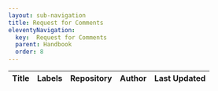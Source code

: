 ```yaml
---
layout: sub-navigation
title: Request for Comments
eleventyNavigation:
  key:  Request for Comments
  parent: Handbook
  order: 8
---
```


<table id="discussionsTable" class="govuk-table">
    <thead class="govuk-table__head">
        <tr class="govuk-table__row">
            <th class="govuk-table__header govuk-!-width-one-half">Title</th>
            <th class="govuk-table__header">Labels</th>
            <th class="govuk-table__header">Repository</th>
            <th class="govuk-table__header govuk-!-width-one-quarter">Author</th>
            <th class="govuk-table__header">Last Updated</th>
        </tr>
    </thead>
    <tbody class="govuk-table__body">
        <!-- Data will be injected here by JavaScript -->
    </tbody>
</table>

<script>
// URL to the raw JSON file in your GitHub repository
const jsonFileUrl = 'https://raw.githubusercontent.com/ministryofjustice/data-and-analytics-engineering/refs/heads/add-rfc-discussions/get_discussions/RFC_discussions.json';

// Function to fetch and display the JSON data
fetch(jsonFileUrl)
    .then(response => response.json())
    .then(data => {
        const tableBody = document.getElementById('discussionsTable').getElementsByTagName('tbody')[0];
        
        data.forEach(discussion => {
            // Create a new row
            const row = document.createElement('tr');
            
            // Insert columns (Title, URL, Author, Labels, Repo)
            row.innerHTML = `
                <td class="govuk-table__cell"><a href="${discussion.url}" target="_blank">${discussion.title}</a></td>
                <td class="govuk-table__cell">${discussion.labels.join(', ')}</td>
                <td class="govuk-table__cell">${discussion.repo}</td>
                <td class="govuk-table__cell">${discussion.author}</td>
                <td class="govuk-table__cell">${discussion.last_updated}</td>
            `;
            
            // Append the row to the table
            tableBody.appendChild(row);
        });
    })
    .catch(error => console.error('Error fetching the JSON:', error));
</script>
